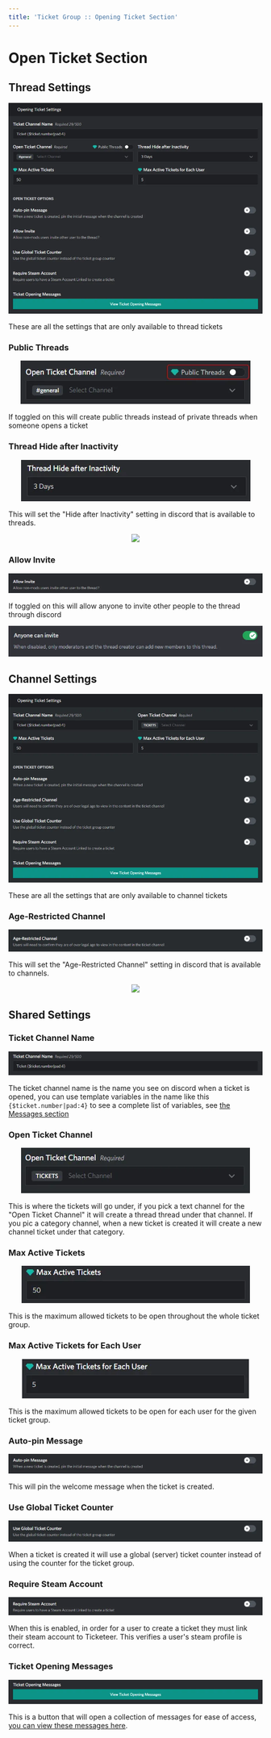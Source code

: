 ```yaml
---
title: 'Ticket Group :: Opening Ticket Section'
---
```


# Open Ticket Section

## Thread Settings

<p align="center">
  <img src="./images/open-thread.webp" loading="lazy" class="rounded-md" />
</p>

These are all the settings that are only available to thread tickets

### Public Threads

<p align="center">
  <img src="./images/open-public-threads.webp" loading="lazy" class="rounded-md" />
</p>

If toggled on this will create public threads instead of private threads when someone opens a ticket

### Thread Hide after Inactivity

<p align="center">
  <img src="./images/open-hide-inactivity.webp" loading="lazy" class="rounded-md" />
</p>

This will set the "Hide after Inactivity" setting in discord that is available to threads.

<p align="center">
  <img src="https://i.imgur.com/MnSqQ27.png" loading="lazy" class="rounded-md" />
</p>

### Allow Invite

<p align="center">
  <img src="./images/open-allow-invite.webp" loading="lazy" class="rounded-md" />
</p>

If toggled on this will allow anyone to invite other people to the thread through discord

<p align="center">
  <img src="./images/open-discord-anyone-invite.webp" loading="lazy" class="rounded-md" />
</p>

## Channel Settings

<p align="center">
  <img src="./images/open-channel.webp" loading="lazy" class="rounded-md" />
</p>

These are all the settings that are only available to channel tickets

### Age-Restricted Channel

<p align="center">
  <img src="./images/open-age-restricted.webp" loading="lazy" class="rounded-md" />
</p>

This will set the "Age-Restricted Channel" setting in discord that is available to channels.

<p align="center">
  <img src="https://i.imgur.com/tsTVWR7.png" loading="lazy" class="rounded-md" />
</p>

## Shared Settings

### Ticket Channel Name

<p align="center">
  <img src="./images/open-channel-name.webp" loading="lazy" class="rounded-md" />
</p>

The ticket channel name is the name you see on discord when a ticket is opened, you can use template variables in the name like this `{$ticket.number|pad:4}` to see a complete list of variables, see [the Messages section](/messages#object-types)

### Open Ticket Channel

<p align="center">
  <img src="./images/open-channel-input.webp" loading="lazy" class="rounded-md" />
</p>

This is where the tickets will go under, if you pick a text channel for the "Open Ticket Channel" it will create a thread thread under that channel. If you pic a category channel, when a new ticket is created it will create a new channel ticket under that category.

### Max Active Tickets

<p align="center">
  <img src="./images/open-max-active.webp" loading="lazy" class="rounded-md" />
</p>

This is the maximum allowed tickets to be open throughout the whole ticket group.

### Max Active Tickets for Each User

<p align="center">
  <img src="./images/open-max-active-user.webp" loading="lazy" class="rounded-md" />
</p>

This is the maximum allowed tickets to be open for each user for the given ticket group.

### Auto-pin Message

<p align="center">
  <img src="./images/open-auto-pin.webp" loading="lazy" class="rounded-md" />
</p>

This will pin the welcome message when the ticket is created.

### Use Global Ticket Counter

<p align="center">
  <img src="./images/open-global-counter.webp" loading="lazy" class="rounded-md" />
</p>

When a ticket is created it will use a global (server) ticket counter instead of using the counter for the ticket group.

### Require Steam Account

<p align="center">
  <img src="./images/open-require-steam.webp" loading="lazy" class="rounded-md" />
</p>

When this is enabled, in order for a user to create a ticket they must link their steam account to Ticketeer. This verifies a user's steam profile is correct.

### Ticket Opening Messages

<p align="center">
  <img src="./images/open-messages.webp" loading="lazy" class="rounded-md" />
</p>

This is a button that will open a collection of messages for ease of access, [you can view these messages here](/messages#opening-messages).
